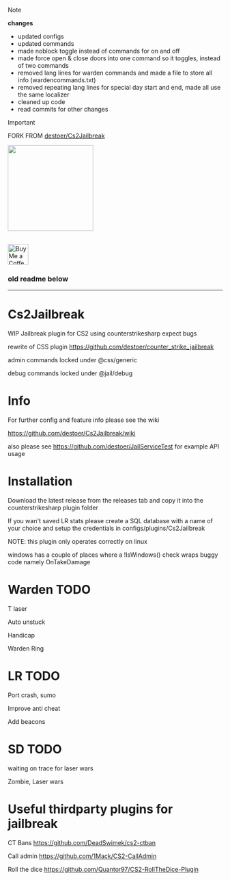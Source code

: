 > [!NOTE]
> **changes**
> * updated configs
> * updated commands
> * made noblock toggle instead of commands for on and off
> * made force open & close doors into one command so it toggles, instead of two commands
> * removed lang lines for warden commands and made a file to store all info (wardencommands.txt)
> * removed repeating lang lines for special day start and end, made all use the same localizer
> * cleaned up code
> * read commits for other changes

> [!IMPORTANT]
> FORK FROM [destoer/Cs2Jailbreak](https://github.com/destoer/Cs2Jailbreak)

<img src="https://github.com/user-attachments/assets/53e486cc-8da4-45ab-bc6e-eb38145aba36" height="200px"> <br>

<br> <a href="https://ko-fi.com/exkludera" target="blank"><img src="https://cdn.ko-fi.com/cdn/kofi5.png" height="48px" alt="Buy Me a Coffee at ko-fi.com"></a>

### old readme below

<hr>

# Cs2Jailbreak
WIP Jailbreak plugin for CS2 using counterstrikesharp expect bugs

rewrite of CSS plugin https://github.com/destoer/counter_strike_jailbreak 

admin commands locked under @css/generic 

debug commands locked under @jail/debug


# Info
For further config and feature info please see the wiki

https://github.com/destoer/Cs2Jailbreak/wiki

also please see https://github.com/destoer/JailServiceTest for example API usage

# Installation
Download the latest release from the releases tab and copy it into the counterstrikesharp plugin folder

If you wan't saved LR stats please create a SQL database with a name of your choice and setup the credentials in
configs/plugins/Cs2Jailbreak

NOTE: this plugin only operates correctly on linux

windows has a couple of places where a !IsWindows() check wraps buggy code
namely OnTakeDamage

# Warden TODO
T laser 

Auto unstuck 

Handicap 

Warden Ring 

# LR TODO
Port crash, sumo 

Improve anti cheat

Add beacons 


# SD TODO
waiting on trace for laser wars

Zombie, Laser wars


# Useful thirdparty plugins for jailbreak

CT Bans
https://github.com/DeadSwimek/cs2-ctban

Call admin
https://github.com/1Mack/CS2-CallAdmin

Roll the dice
https://github.com/Quantor97/CS2-RollTheDice-Plugin
